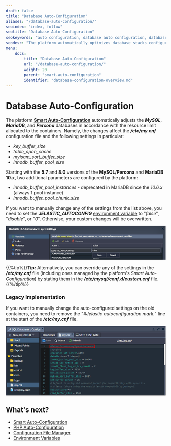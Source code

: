 ```yaml
---
draft: false
title: "Database Auto-Configuration"
aliases: "/database-auto-configuration/"
seoindex: "index, follow"
seotitle: "Database Auto-Configuration"
seokeywords: "auto configuration, database auto configuration, database resource optimization, database container optimization, database optimization, database smart configuration"
seodesc: "The platform automatically optimizes database stacks configurations based on the number of allocated resources (cloudlets) to ensure efficient resource utilization and the best performance."
menu: 
    docs:
        title: "Database Auto-Configuration"
        url: "/database-auto-configuration/"
        weight: 20
        parent: "smart-auto-configuration"
        identifier: "database-configuration-overview.md"
---
```


# Database Auto-Configuration

The platform **[Smart Auto-Configuration](/auto-configuration/)** automatically adjusts the ***MySQL***, ***MariaDB***, and ***Percona*** databases in accordance with the resource limit allocated to the containers. Namely, the changes affect the ***/etc/my.cnf*** configuration file and the following settings in particular:

- *key_buffer_size*
- *table_open_cache*
- *myisam_sort_buffer_size*
- *innodb_buffer_pool_size*

Starting with the **5.7** and **8.0** versions of the **MySQL/Percona** and **MariaDB 10.x**, two additional parameters are configured by the platform:

- *innodb_buffer_pool_instances* - deprecated in MariaDB since the *10.6.x* (always 1 pool instance) 
- *innodb_buffer_pool_chunk_size*

If you want to manually change any of the settings from the list above, you need to set the ***JELASTIC_AUTOCONFIG*** [environment variable](/container-variables/) to "*false*", "*disable*", or "*0*". Otherwise, your custom changes will be overwritten.

![PaaS autoconfig variable](01-paas-autoconfig-variable.png)

{{%tip%}}**Tip:** Alternatively, you can override any of the settings in the ***/etc/my.cnf*** file (including ones managed by the platform's *Smart Auto-Configuration*) by stating them in the ***/etc/mysql/conf.d/custom.cnf*** file.{{%/tip%}}

### Legacy Implementation

If you want to manually change the auto-configured settings on the old containers, you need to remove the "*#Jelastic autoconfiguration mark.*" line at the start of the ***/etc/my.cnf*** file.

![PaaS autoconfiguration mark](02-paas-autoconfiguration-mark.png)


## What's next?

* [Smart Auto-Configuration](/auto-configuration/)
* [PHP Auto-Configuration](/php-auto-configuration/)
* [Configuration File Manager](/configuration-file-manager/)
* [Environment Variables](/environment-variables/)